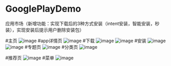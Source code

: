 # GooglePlayDemo
应用市场（新增功能：实现下载后的3种方式安装（intent安装，智能安装，秒装），实现安装后提示用户删除安装包）

#主页
![image](https://github.com/cenzr/GooglePlayDemo/blob/master/%E6%A1%88%E4%BE%8B%E5%9B%BE%E7%89%87/home.png)
#app详情页
![image](https://github.com/cenzr/GooglePlayDemo/blob/master/%E6%A1%88%E4%BE%8B%E5%9B%BE%E7%89%87/detail.png)
#下载
![image](https://github.com/cenzr/GooglePlayDemo/blob/master/%E6%A1%88%E4%BE%8B%E5%9B%BE%E7%89%87/load.png)
![image](https://github.com/cenzr/GooglePlayDemo/blob/master/%E6%A1%88%E4%BE%8B%E5%9B%BE%E7%89%87/downloading.png)
#安装
![image](https://github.com/cenzr/GooglePlayDemo/blob/master/%E6%A1%88%E4%BE%8B%E5%9B%BE%E7%89%87/install.png)
![image](https://github.com/cenzr/GooglePlayDemo/blob/master/%E6%A1%88%E4%BE%8B%E5%9B%BE%E7%89%87/install1.png)
#专题页
![image](https://github.com/cenzr/GooglePlayDemo/blob/master/%E6%A1%88%E4%BE%8B%E5%9B%BE%E7%89%87/catergory.png)
#分类页
![image](https://github.com/cenzr/GooglePlayDemo/blob/master/%E6%A1%88%E4%BE%8B%E5%9B%BE%E7%89%87/type.png)

#推荐页
![image](https://github.com/cenzr/GooglePlayDemo/blob/master/%E6%A1%88%E4%BE%8B%E5%9B%BE%E7%89%87/top.png)
#菜单
![image](https://github.com/cenzr/GooglePlayDemo/blob/master/%E6%A1%88%E4%BE%8B%E5%9B%BE%E7%89%87/menu.png)

